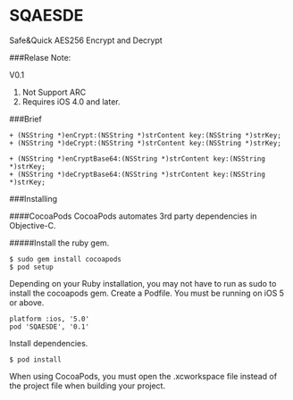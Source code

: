 SQAESDE
======

Safe&Quick AES256 Encrypt and Decrypt

###Relase Note:

V0.1

1.	Not Support ARC
2.	Requires iOS 4.0 and later.


###Brief

```
+ (NSString *)enCrypt:(NSString *)strContent key:(NSString *)strKey;
+ (NSString *)deCrypt:(NSString *)strContent key:(NSString *)strKey;

+ (NSString *)enCryptBase64:(NSString *)strContent key:(NSString *)strKey;
+ (NSString *)deCryptBase64:(NSString *)strContent key:(NSString *)strKey;
```


###Installing

####CocoaPods
CocoaPods automates 3rd party dependencies in Objective-C.

#####Install the ruby gem.

```
$ sudo gem install cocoapods
$ pod setup
```

Depending on your Ruby installation, you may not have to run as sudo to install the cocoapods gem. Create a Podfile. You must be running on iOS 5 or above.

```
platform :ios, '5.0'
pod 'SQAESDE', '0.1'
```

Install dependencies.

```
$ pod install
```

When using CocoaPods, you must open the .xcworkspace file instead of the project file when building your project.